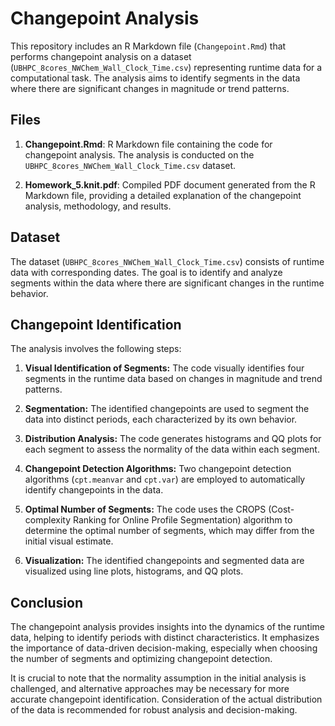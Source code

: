 # Changepoint Analysis

This repository includes an R Markdown file (`Changepoint.Rmd`) that performs changepoint analysis on a dataset (`UBHPC_8cores_NWChem_Wall_Clock_Time.csv`) representing runtime data for a computational task. The analysis aims to identify segments in the data where there are significant changes in magnitude or trend patterns.

## Files

1. **Changepoint.Rmd**: R Markdown file containing the code for changepoint analysis. The analysis is conducted on the `UBHPC_8cores_NWChem_Wall_Clock_Time.csv` dataset.

2. **Homework_5.knit.pdf**: Compiled PDF document generated from the R Markdown file, providing a detailed explanation of the changepoint analysis, methodology, and results.

## Dataset

The dataset (`UBHPC_8cores_NWChem_Wall_Clock_Time.csv`) consists of runtime data with corresponding dates. The goal is to identify and analyze segments within the data where there are significant changes in the runtime behavior.

## Changepoint Identification

The analysis involves the following steps:

1. **Visual Identification of Segments:** The code visually identifies four segments in the runtime data based on changes in magnitude and trend patterns.

2. **Segmentation:** The identified changepoints are used to segment the data into distinct periods, each characterized by its own behavior.

3. **Distribution Analysis:** The code generates histograms and QQ plots for each segment to assess the normality of the data within each segment.

4. **Changepoint Detection Algorithms:** Two changepoint detection algorithms (`cpt.meanvar` and `cpt.var`) are employed to automatically identify changepoints in the data.

5. **Optimal Number of Segments:** The code uses the CROPS (Cost-complexity Ranking for Online Profile Segmentation) algorithm to determine the optimal number of segments, which may differ from the initial visual estimate.

6. **Visualization:** The identified changepoints and segmented data are visualized using line plots, histograms, and QQ plots.

## Conclusion

The changepoint analysis provides insights into the dynamics of the runtime data, helping to identify periods with distinct characteristics. It emphasizes the importance of data-driven decision-making, especially when choosing the number of segments and optimizing changepoint detection.

It is crucial to note that the normality assumption in the initial analysis is challenged, and alternative approaches may be necessary for more accurate changepoint identification. Consideration of the actual distribution of the data is recommended for robust analysis and decision-making.

